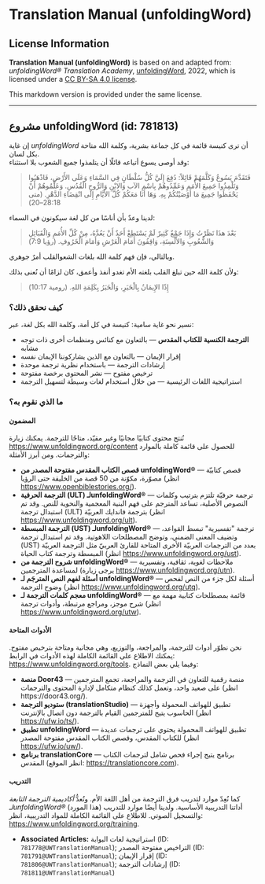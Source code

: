 # Translation Manual (unfoldingWord)

## License Information

**Translation Manual (unfoldingWord)** is based on and adapted from: _unfoldingWord® Translation Academy_, [unfoldingWord](https://unfoldingword.org/utw), 2022, which is licensed under a [CC BY-SA 4.0 license](https://creativecommons.org/licenses/by-sa/4.0/legalcode.en).

This markdown version is provided under the same license.



--------------------------------

## مشروع unfoldingWord (id: 781813)

إن غاية *unfoldingWord* أن ترى كنيسة قائمة في كل جماعة بشرية، وكلمة الله متاحة بكل لسان.  
وقد أوصى يسوع أتباعه قائلًا أن يتلمذوا جميع الشعوب بلا استثناء:

> فَتَقَدَّمَ يَسُوعُ وَكَلَّمَهُمْ قَائِلاً: دُفِعَ إِلَيَّ كُلُّ سُلْطَانٍ فِي السَّمَاءِ وَعَلَى الأَرْضِ، فَاذْهَبُوا وَتَلْمِذُوا جَمِيعَ الأُمَمِ وَعَمِّدُوهُمْ بِاسْمِ الآب وَالابْنِ وَالرُّوحِ الْقُدُسِ. وَعَلِّمُوهُمْ أَنْ يَحْفَظُوا جَمِيعَ مَا أَوْصَيْتُكُمْ بِهِ. وَهَا أَنَا مَعَكُمْ كُلَّ الأَيَّامِ إِلَى انْقِضَاءِ الدَّهْرِ.  (متى 28:18–20\)

لدينا وعدٌ بأن أناسًا من كل لغة سيكونون في السماء:

> بَعْدَ هذَا نَظَرْتُ وَإِذَا جَمْعٌ كَثِيرٌ لَمْ يَسْتَطِعْ أَحَدٌ أَنْ يَعُدَّهُ، مِنْ كُلِّ الأُمَمِ وَالْقَبَائِلِ وَالشُّعُوبِ وَالأَلْسِنَةِ، وَاقِفُونَ أَمَامَ الْعَرْشِ وَأَمَامَ الْخَرُوفِ. (رؤيا 7:9\)

وبالتالي، فإن فهم كلمة الله بلغات الشعوالقلب أمرٌ جوهري.

ولأن كلمة الله حين تبلغ القلب بلغته الأم تغدو أنفذ وأعمق، كان لزامًا أن نُعنى بذلك:

> إِذًا الإِيمَانُ بِالْخَبَرِ، وَالْخَبَرُ بِكَلِمَةِ اللهِ. (رومية 10:17\)

### كيف نحقق ذلك؟

نسير نحو غاية سامية: كنيسة في كل أمة، وكلمة الله بكل لغة، عبر:

* **الترجمة الكنسية للكتاب المقدس** — بالتعاون مع كنائس ومنظمات أخرى ذات توجه مشابه
* إقرار الإيمان — بالتعاون مع الذين يشاركوننا الإيمان نفسه
* إرشادات الترجمة — باستخدام نظرية ترجمة موحدة
* ترخيص مفتوح — نشر المحتوى برخصة مفتوحة
* استراتيجية اللغات الرئيسية — من خلال استخدام لغات وسيطة لتسهيل الترجمة

### ما الذي نقوم به؟

#### المضمون

نُنتج محتوى كتابيًا مجانيًا وغير مقيّد، متاحًا للترجمة. يمكنك زيارة <https://www.unfoldingword.org/content> للحصول على قائمة كاملة بالموارد والترجمات. ومن أبرز الأمثلة:

* **قصص الكتاب المقدس مفتوحة المصدر من unfoldingWord®** — قصص كتابيّة مصوّرة، مكوّنة من 50 قصة من الخليقة حتى الرؤيا (انظر https://www.openbiblestories.org/).
* **الترجمة الحرفية (ULT) لـunfoldingWord®** — ترجمة حرفيّة تلتزم بترتيب وكلمات النصوص الأصلية، تساعد المترجم على فهم البنية المعجمية والنحوية للنص. وقد تم استبدال ترجمة (ULT) بترجمة فاندايك العربيّة (انظر https://www.unfoldingword.org/ult).
* **الترجمة المبسطة (UST) لـunfoldingWord®** — ترجمة "تفسيرية" تبسط القواعد، وتضيف المعنى الضمني، وتوضح المصطلحات اللاهوتية. وقد تم استبدال ترجمة (UST) بعدد من الترجمات العربيّة الأخرى المتاحة للقارئ العربيّ مثل الترجمة العربيّة المبسطة وترجمة كتاب الحياة (انظر https://www.unfoldingword.org/ust).
* **شروح الترجمة من unfoldingWord®** — ملاحظات لغوية، ثقافية، وتفسيرية لمساعدة المترجمين (يرجى زيارة https://www.unfoldingword.org/utn).
* **أسئلة لفهم النص المترجَم لـ unfoldingWord®** — أسئلة لكل جزء من النص لفحص وضوح الترجمة (انظر https://www.unfoldingword.org/utq).
* **معجم كلمات الترجمة لـ unfoldingWord®** — قائمة بمصطلحات كتابية مهمة مع شرح موجز، ومراجع مرتبطة، وأدوات ترجمة (انظر https://www.unfoldingword.org/utw).

#### الأدوات المتاحة

نحن نطوّر أدوات للترجمة، والمراجعة، والتوزيع، وهي مجانية ومتاحة بترخيص مفتوح. يمكنك الاطلاع على القائمة الكاملة لهذه الأدوات في الرابط: <https://www.unfoldingword.org/tools>. وفيما يلي بعض النماذج:

* **منصة Door43** — منصة رقمية للتعاون في الترجمة والمراجعة، تجمع المترجمين على صعيد واحد، وتعمل كذلك كنظام متكامل لإدارة المحتوى والترجمات (انظر https://door43\.org/).
* **ستوديو الترجمة (translationStudio)** — تطبيق للهواتف المحمولة وأجهزة الحاسوب يتيح للمترجمين القيام بالترجمة دون اتصال بالإنترنت (انظر https://ufw.io/ts/).
* **تطبيق unfoldingWord** — تطبيق للهواتف المحمولة يحتوي على ترجمات عديدة للكتاب المقدس، وقصص الكتاب المقدس مفتوحة المصدر (انظر https://ufw.io/uw/).
* **برنامج translationCore** — برنامج يتيح إجراء فحص شامل لترجمات الكتاب المقدس (انظر الموقع: https://translationcore.com).

#### التدريب

كما نُعِدّ موارد لتدريب فرق الترجمة من أهل اللغة الأم. وتُعدُّ *أكاديمية الترجمة التابعة لـunfoldingWord®* (هذا المورد) أداتنا التدريبية الأساسية. ولدينا أيضًا موارد للتدريب والتسجيل الصوتي. للاطلاع على القائمة الكاملة للمواد التدريبية، انظر: <https://www.unfoldingword.org/training>.

* **Associated Articles:** استراتيجية لغات البوابة (ID: `781778@UWTranslationManual`); التراخيص مفتوحة المصدر (ID: `781791@UWTranslationManual`); إقرار الإيمان (ID: `781806@UWTranslationManual`); إرشادات الترجمة (ID: `781811@UWTranslationManual`)

